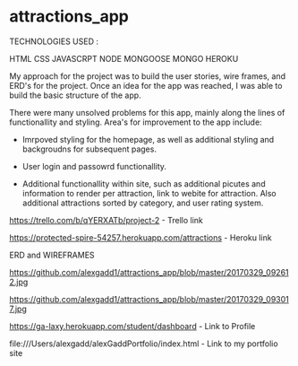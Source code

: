 # attractions_app


TECHNOLOGIES USED :

HTML
CSS
JAVASCRPT
NODE
MONGOOSE
MONGO
HEROKU

My approach for the project was to build the user stories, wire frames, and ERD's for the project.  Once an idea for the app was
reached, I was able to build the basic structure of the app.  


There were many unsolved problems for this app, mainly along the lines of functionallity and styling.  Area's for improvement to 
the app include:

- Imrpoved styling for the homepage, as well as additional styling and backgroudns for subsequent pages.

- User login and passowrd functionallity.

- Additional functionallity within site, such as additional picutes and information to render per attraction, link to webite for attraction.  Also additional attractions sorted by category, and user rating system.

https://trello.com/b/qYERXATb/project-2 - Trello link

https://protected-spire-54257.herokuapp.com/attractions - Heroku link

ERD and WIREFRAMES

https://github.com/alexgadd1/attractions_app/blob/master/20170329_092612.jpg

https://github.com/alexgadd1/attractions_app/blob/master/20170329_093017.jpg

https://ga-laxy.herokuapp.com/student/dashboard - Link to Profile

file:///Users/alexgadd/alexGaddPortfolio/index.html - Link to my portfolio site
